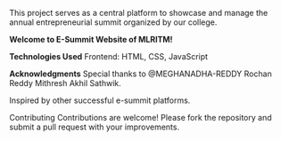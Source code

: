 This project serves as a central platform to showcase and manage the annual entrepreneurial summit organized by our college.

**Welcome to E-Summit Website of MLRITM!**

**Technologies Used**
Frontend: HTML, CSS, JavaScript

**Acknowledgments**
Special thanks to @MEGHANADHA-REDDY
Rochan Reddy
Mithresh
Akhil Sathwik.

Inspired by other successful e-summit platforms.

Contributing
Contributions are welcome! Please fork the repository and submit a pull request with your improvements.

